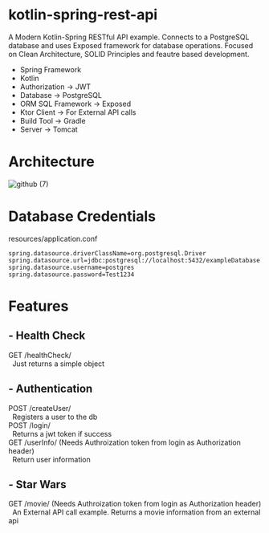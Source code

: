 # kotlin-spring-rest-api
A Modern Kotlin-Spring RESTful API example. Connects to a PostgreSQL database and uses Exposed framework for database operations. Focused on Clean Architecture, SOLID Principles and feautre based development.

- Spring Framework
- Kotlin
- Authorization -> JWT
- Database -> PostgreSQL
- ORM SQL Framework -> Exposed
- Ktor Client -> For External API calls
- Build Tool -> Gradle
- Server -> Tomcat

# Architecture
![github (7)](https://user-images.githubusercontent.com/86873858/132682784-aa98f8e3-5604-4563-a8e6-d8126a1d1aa3.png)

# Database Credentials
resources/application.conf
```
spring.datasource.driverClassName=org.postgresql.Driver
spring.datasource.url=jdbc:postgresql://localhost:5432/exampleDatabase
spring.datasource.username=postgres
spring.datasource.password=Test1234
```
# Features
## - Health Check
GET /healthCheck/</br>
 &nbsp; Just returns a simple object</br>
## - Authentication
POST /createUser/</br>
 &nbsp; Registers a user to the db</br>
POST /login/</br>
 &nbsp; Returns a jwt token if success</br>
GET /userInfo/ (Needs Authroization token from login as Authorization header)</br>
 &nbsp; Return user information</br>
## - Star Wars
GET /movie/ (Needs Authroization token from login as Authorization header)</br>
 &nbsp; An External API call example. Returns a movie information from an external api

